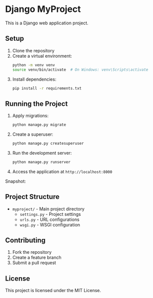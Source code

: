 # Django MyProject

This is a Django web application project.

## Setup

1. Clone the repository
2. Create a virtual environment:
    ```bash
    python -m venv venv
    source venv/bin/activate  # On Windows: venv\Scripts\activate
    ```
3. Install dependencies:
    ```bash
    pip install -r requirements.txt
    ```

## Running the Project

1. Apply migrations:
    ```bash
    python manage.py migrate
    ```

2. Create a superuser:
    ```bash
    python manage.py createsuperuser
    ```

3. Run the development server:
    ```bash
    python manage.py runserver
    ```

4. Access the application at `http://localhost:8000`

Snapshot:


## Project Structure

- `myproject/` - Main project directory
  - `settings.py` - Project settings
  - `urls.py` - URL configurations
  - `wsgi.py` - WSGI configuration

## Contributing

1. Fork the repository
2. Create a feature branch
3. Submit a pull request

## License

This project is licensed under the MIT License.
